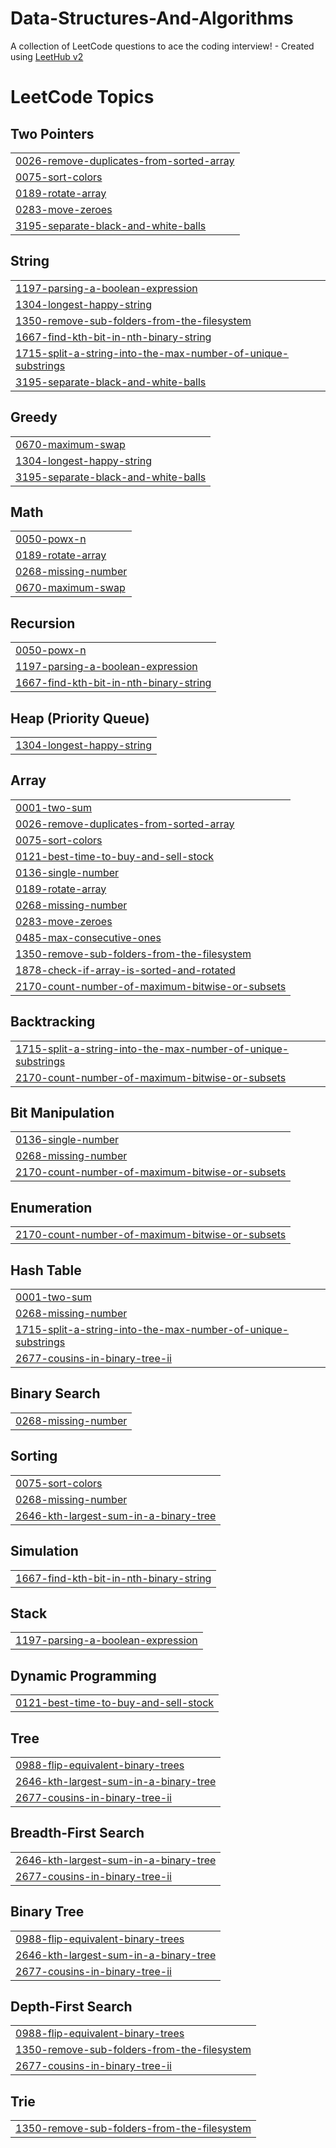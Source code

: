 # Data-Structures-And-Algorithms
A collection of LeetCode questions to ace the coding interview! - Created using [LeetHub v2](https://github.com/arunbhardwaj/LeetHub-2.0)

<!---LeetCode Topics Start-->
# LeetCode Topics
## Two Pointers
|  |
| ------- |
| [0026-remove-duplicates-from-sorted-array](https://github.com/Aradhy2005/Data-Structures-And-Algorithms/tree/master/0026-remove-duplicates-from-sorted-array) |
| [0075-sort-colors](https://github.com/Aradhy2005/Data-Structures-And-Algorithms/tree/master/0075-sort-colors) |
| [0189-rotate-array](https://github.com/Aradhy2005/Data-Structures-And-Algorithms/tree/master/0189-rotate-array) |
| [0283-move-zeroes](https://github.com/Aradhy2005/Data-Structures-And-Algorithms/tree/master/0283-move-zeroes) |
| [3195-separate-black-and-white-balls](https://github.com/Aradhy2005/Data-Structures-And-Algorithms/tree/master/3195-separate-black-and-white-balls) |
## String
|  |
| ------- |
| [1197-parsing-a-boolean-expression](https://github.com/Aradhy2005/Data-Structures-And-Algorithms/tree/master/1197-parsing-a-boolean-expression) |
| [1304-longest-happy-string](https://github.com/Aradhy2005/Data-Structures-And-Algorithms/tree/master/1304-longest-happy-string) |
| [1350-remove-sub-folders-from-the-filesystem](https://github.com/Aradhy2005/Data-Structures-And-Algorithms/tree/master/1350-remove-sub-folders-from-the-filesystem) |
| [1667-find-kth-bit-in-nth-binary-string](https://github.com/Aradhy2005/Data-Structures-And-Algorithms/tree/master/1667-find-kth-bit-in-nth-binary-string) |
| [1715-split-a-string-into-the-max-number-of-unique-substrings](https://github.com/Aradhy2005/Data-Structures-And-Algorithms/tree/master/1715-split-a-string-into-the-max-number-of-unique-substrings) |
| [3195-separate-black-and-white-balls](https://github.com/Aradhy2005/Data-Structures-And-Algorithms/tree/master/3195-separate-black-and-white-balls) |
## Greedy
|  |
| ------- |
| [0670-maximum-swap](https://github.com/Aradhy2005/Data-Structures-And-Algorithms/tree/master/0670-maximum-swap) |
| [1304-longest-happy-string](https://github.com/Aradhy2005/Data-Structures-And-Algorithms/tree/master/1304-longest-happy-string) |
| [3195-separate-black-and-white-balls](https://github.com/Aradhy2005/Data-Structures-And-Algorithms/tree/master/3195-separate-black-and-white-balls) |
## Math
|  |
| ------- |
| [0050-powx-n](https://github.com/Aradhy2005/Data-Structures-And-Algorithms/tree/master/0050-powx-n) |
| [0189-rotate-array](https://github.com/Aradhy2005/Data-Structures-And-Algorithms/tree/master/0189-rotate-array) |
| [0268-missing-number](https://github.com/Aradhy2005/Data-Structures-And-Algorithms/tree/master/0268-missing-number) |
| [0670-maximum-swap](https://github.com/Aradhy2005/Data-Structures-And-Algorithms/tree/master/0670-maximum-swap) |
## Recursion
|  |
| ------- |
| [0050-powx-n](https://github.com/Aradhy2005/Data-Structures-And-Algorithms/tree/master/0050-powx-n) |
| [1197-parsing-a-boolean-expression](https://github.com/Aradhy2005/Data-Structures-And-Algorithms/tree/master/1197-parsing-a-boolean-expression) |
| [1667-find-kth-bit-in-nth-binary-string](https://github.com/Aradhy2005/Data-Structures-And-Algorithms/tree/master/1667-find-kth-bit-in-nth-binary-string) |
## Heap (Priority Queue)
|  |
| ------- |
| [1304-longest-happy-string](https://github.com/Aradhy2005/Data-Structures-And-Algorithms/tree/master/1304-longest-happy-string) |
## Array
|  |
| ------- |
| [0001-two-sum](https://github.com/Aradhy2005/Data-Structures-And-Algorithms/tree/master/0001-two-sum) |
| [0026-remove-duplicates-from-sorted-array](https://github.com/Aradhy2005/Data-Structures-And-Algorithms/tree/master/0026-remove-duplicates-from-sorted-array) |
| [0075-sort-colors](https://github.com/Aradhy2005/Data-Structures-And-Algorithms/tree/master/0075-sort-colors) |
| [0121-best-time-to-buy-and-sell-stock](https://github.com/Aradhy2005/Data-Structures-And-Algorithms/tree/master/0121-best-time-to-buy-and-sell-stock) |
| [0136-single-number](https://github.com/Aradhy2005/Data-Structures-And-Algorithms/tree/master/0136-single-number) |
| [0189-rotate-array](https://github.com/Aradhy2005/Data-Structures-And-Algorithms/tree/master/0189-rotate-array) |
| [0268-missing-number](https://github.com/Aradhy2005/Data-Structures-And-Algorithms/tree/master/0268-missing-number) |
| [0283-move-zeroes](https://github.com/Aradhy2005/Data-Structures-And-Algorithms/tree/master/0283-move-zeroes) |
| [0485-max-consecutive-ones](https://github.com/Aradhy2005/Data-Structures-And-Algorithms/tree/master/0485-max-consecutive-ones) |
| [1350-remove-sub-folders-from-the-filesystem](https://github.com/Aradhy2005/Data-Structures-And-Algorithms/tree/master/1350-remove-sub-folders-from-the-filesystem) |
| [1878-check-if-array-is-sorted-and-rotated](https://github.com/Aradhy2005/Data-Structures-And-Algorithms/tree/master/1878-check-if-array-is-sorted-and-rotated) |
| [2170-count-number-of-maximum-bitwise-or-subsets](https://github.com/Aradhy2005/Data-Structures-And-Algorithms/tree/master/2170-count-number-of-maximum-bitwise-or-subsets) |
## Backtracking
|  |
| ------- |
| [1715-split-a-string-into-the-max-number-of-unique-substrings](https://github.com/Aradhy2005/Data-Structures-And-Algorithms/tree/master/1715-split-a-string-into-the-max-number-of-unique-substrings) |
| [2170-count-number-of-maximum-bitwise-or-subsets](https://github.com/Aradhy2005/Data-Structures-And-Algorithms/tree/master/2170-count-number-of-maximum-bitwise-or-subsets) |
## Bit Manipulation
|  |
| ------- |
| [0136-single-number](https://github.com/Aradhy2005/Data-Structures-And-Algorithms/tree/master/0136-single-number) |
| [0268-missing-number](https://github.com/Aradhy2005/Data-Structures-And-Algorithms/tree/master/0268-missing-number) |
| [2170-count-number-of-maximum-bitwise-or-subsets](https://github.com/Aradhy2005/Data-Structures-And-Algorithms/tree/master/2170-count-number-of-maximum-bitwise-or-subsets) |
## Enumeration
|  |
| ------- |
| [2170-count-number-of-maximum-bitwise-or-subsets](https://github.com/Aradhy2005/Data-Structures-And-Algorithms/tree/master/2170-count-number-of-maximum-bitwise-or-subsets) |
## Hash Table
|  |
| ------- |
| [0001-two-sum](https://github.com/Aradhy2005/Data-Structures-And-Algorithms/tree/master/0001-two-sum) |
| [0268-missing-number](https://github.com/Aradhy2005/Data-Structures-And-Algorithms/tree/master/0268-missing-number) |
| [1715-split-a-string-into-the-max-number-of-unique-substrings](https://github.com/Aradhy2005/Data-Structures-And-Algorithms/tree/master/1715-split-a-string-into-the-max-number-of-unique-substrings) |
| [2677-cousins-in-binary-tree-ii](https://github.com/Aradhy2005/Data-Structures-And-Algorithms/tree/master/2677-cousins-in-binary-tree-ii) |
## Binary Search
|  |
| ------- |
| [0268-missing-number](https://github.com/Aradhy2005/Data-Structures-And-Algorithms/tree/master/0268-missing-number) |
## Sorting
|  |
| ------- |
| [0075-sort-colors](https://github.com/Aradhy2005/Data-Structures-And-Algorithms/tree/master/0075-sort-colors) |
| [0268-missing-number](https://github.com/Aradhy2005/Data-Structures-And-Algorithms/tree/master/0268-missing-number) |
| [2646-kth-largest-sum-in-a-binary-tree](https://github.com/Aradhy2005/Data-Structures-And-Algorithms/tree/master/2646-kth-largest-sum-in-a-binary-tree) |
## Simulation
|  |
| ------- |
| [1667-find-kth-bit-in-nth-binary-string](https://github.com/Aradhy2005/Data-Structures-And-Algorithms/tree/master/1667-find-kth-bit-in-nth-binary-string) |
## Stack
|  |
| ------- |
| [1197-parsing-a-boolean-expression](https://github.com/Aradhy2005/Data-Structures-And-Algorithms/tree/master/1197-parsing-a-boolean-expression) |
## Dynamic Programming
|  |
| ------- |
| [0121-best-time-to-buy-and-sell-stock](https://github.com/Aradhy2005/Data-Structures-And-Algorithms/tree/master/0121-best-time-to-buy-and-sell-stock) |
## Tree
|  |
| ------- |
| [0988-flip-equivalent-binary-trees](https://github.com/Aradhy2005/Data-Structures-And-Algorithms/tree/master/0988-flip-equivalent-binary-trees) |
| [2646-kth-largest-sum-in-a-binary-tree](https://github.com/Aradhy2005/Data-Structures-And-Algorithms/tree/master/2646-kth-largest-sum-in-a-binary-tree) |
| [2677-cousins-in-binary-tree-ii](https://github.com/Aradhy2005/Data-Structures-And-Algorithms/tree/master/2677-cousins-in-binary-tree-ii) |
## Breadth-First Search
|  |
| ------- |
| [2646-kth-largest-sum-in-a-binary-tree](https://github.com/Aradhy2005/Data-Structures-And-Algorithms/tree/master/2646-kth-largest-sum-in-a-binary-tree) |
| [2677-cousins-in-binary-tree-ii](https://github.com/Aradhy2005/Data-Structures-And-Algorithms/tree/master/2677-cousins-in-binary-tree-ii) |
## Binary Tree
|  |
| ------- |
| [0988-flip-equivalent-binary-trees](https://github.com/Aradhy2005/Data-Structures-And-Algorithms/tree/master/0988-flip-equivalent-binary-trees) |
| [2646-kth-largest-sum-in-a-binary-tree](https://github.com/Aradhy2005/Data-Structures-And-Algorithms/tree/master/2646-kth-largest-sum-in-a-binary-tree) |
| [2677-cousins-in-binary-tree-ii](https://github.com/Aradhy2005/Data-Structures-And-Algorithms/tree/master/2677-cousins-in-binary-tree-ii) |
## Depth-First Search
|  |
| ------- |
| [0988-flip-equivalent-binary-trees](https://github.com/Aradhy2005/Data-Structures-And-Algorithms/tree/master/0988-flip-equivalent-binary-trees) |
| [1350-remove-sub-folders-from-the-filesystem](https://github.com/Aradhy2005/Data-Structures-And-Algorithms/tree/master/1350-remove-sub-folders-from-the-filesystem) |
| [2677-cousins-in-binary-tree-ii](https://github.com/Aradhy2005/Data-Structures-And-Algorithms/tree/master/2677-cousins-in-binary-tree-ii) |
## Trie
|  |
| ------- |
| [1350-remove-sub-folders-from-the-filesystem](https://github.com/Aradhy2005/Data-Structures-And-Algorithms/tree/master/1350-remove-sub-folders-from-the-filesystem) |
<!---LeetCode Topics End-->